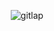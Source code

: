 <div align="center" style="width=700">

  ![gitlap](https://github.com/user-attachments/assets/253b9e0d-8bfe-427b-82f4-a67cee7ec620)

</div>

